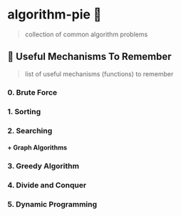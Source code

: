 # algorithm-pie :birthday:
> collection of common algorithm problems

## :wrench: Useful Mechanisms To Remember
> list of useful mechanisms (functions) to remember

### 0. Brute Force

### 1. Sorting

### 2. Searching

#### + Graph Algorithms

### 3. Greedy Algorithm

### 4. Divide and Conquer

### 5. Dynamic Programming
